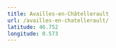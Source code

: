 ```yaml
---
title: Availles-en-Châtellerault
url: /availles-en-chatellerault/
latitude: 46.752
longitude: 0.573
---
```

